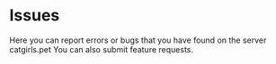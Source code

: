 # Issues
Here you can report errors or bugs that you have found on the server catgirls.pet
You can also submit feature requests.
